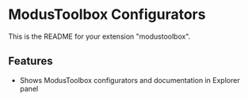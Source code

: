 # ModusToolbox Configurators

This is the README for your extension "modustoolbox".

## Features

* Shows ModusToolbox configurators and documentation in Explorer panel
